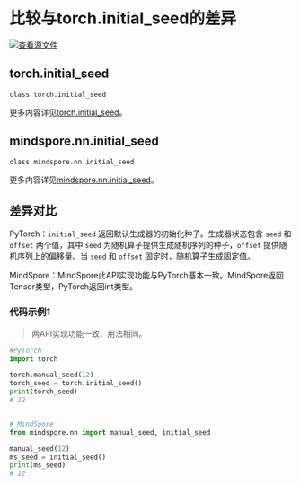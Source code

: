 # 比较与torch.initial_seed的差异

[![查看源文件](https://mindspore-website.obs.cn-north-4.myhuaweicloud.com/website-images/master/resource/_static/logo_source.svg)](https://gitee.com/mindspore/docs/blob/master/docs/mindspore/source_zh_cn/note/api_mapping/pytorch_diff/initial_seed.md)

## torch.initial_seed

```text
class torch.initial_seed
```

更多内容详见[torch.initial_seed](https://pytorch.org/docs/1.8.1/generated/torch.initial_seed.html)。

## mindspore.nn.initial_seed

```text
class mindspore.nn.initial_seed
```

更多内容详见[mindspore.nn.initial_seed](https://www.mindspore.cn/docs/zh-CN/master/api_python/nn/mindspore.nn.initial_seed.html)。

## 差异对比

PyTorch：`initial_seed` 返回默认生成器的初始化种子。生成器状态包含 `seed` 和 `offset` 两个值，其中 `seed` 为随机算子提供生成随机序列的种子，`offset` 提供随机序列上的偏移量。当 `seed` 和 `offset` 固定时，随机算子生成固定值。

MindSpore：MindSpore此API实现功能与PyTorch基本一致。MindSpore返回Tensor类型，PyTorch返回int类型。

### 代码示例1

> 两API实现功能一致，用法相同。

```python
#PyTorch
import torch

torch.manual_seed(12)
torch_seed = torch.initial_seed()
print(torch_seed)
# 12


# MindSpore
from mindspore.nn import manual_seed, initial_seed

manual_seed(12)
ms_seed = initial_seed()
print(ms_seed)
# 12
```
